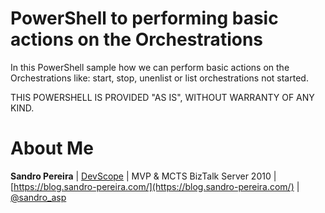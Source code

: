 # PowerShell to performing basic actions on the Orchestrations
In this PowerShell sample how we can perform basic actions on the Orchestrations like: start, stop, unenlist or list orchestrations not started.

THIS POWERSHELL IS PROVIDED "AS IS", WITHOUT WARRANTY OF ANY KIND.

# About Me
**Sandro Pereira** | [DevScope](http://www.devscope.net/) | MVP & MCTS BizTalk Server 2010 | [https://blog.sandro-pereira.com/](https://blog.sandro-pereira.com/) | [@sandro_asp](https://twitter.com/sandro_asp)